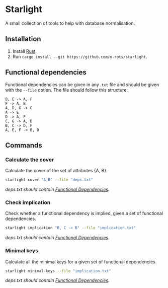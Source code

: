 # Starlight

A small collection of tools to help with database normalisation.

## Installation

1. Install [Rust](https://www.rust-lang.org/tools/install).
2. Run `cargo install --git https://github.com/m-rots/starlight`.

## Functional dependencies

Functional dependencies can be given in any .`txt` file and should be given with the `--file` option.
The file should follow this structure:

```
B, E -> A, F
F -> A, B
A, D, G -> C
A -> E
D -> A, F
C, G -> A, D
B, C -> D, F
A, E, F -> B, D
```

## Commands

### Calculate the cover

Calculate the cover of the set of attributes {A, B}.

```bash
starlight cover "A,B" --file "deps.txt"
```

*deps.txt should contain [Functional Dependencies](#functional-dependencies).*

### Check implication

Check whether a functional dependency is implied, given a set of functional dependencies.

```bash
starlight implication "B, C -> B" --file "implication.txt"
```

*deps.txt should contain [Functional Dependencies](#functional-dependencies).*

### Minimal keys

Calculate all the minimal keys for a given set of functional dependencies.

```bash
starlight minimal-keys --file "implication.txt"
```

*deps.txt should contain [Functional Dependencies](#functional-dependencies).*